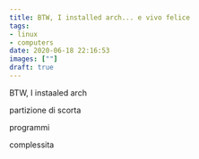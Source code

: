 ```yaml
---
title: BTW, I installed arch... e vivo felice
tags:
- linux
- computers
date: 2020-06-18 22:16:53
images: [""]
draft: true
---
```


BTW, I instaaled arch

partizione di scorta

programmi

complessita 